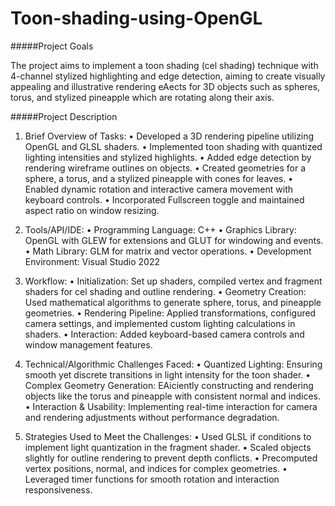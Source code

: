 # Toon-shading-using-OpenGL

#####Project Goals

The project aims to implement a toon shading (cel shading) technique with 4-channel
stylized highlighting and edge detection, aiming to create visually appealing and illustrative
rendering eAects for 3D objects such as spheres, torus, and stylized pineapple which are
rotating along their axis.

#####Project Description

1. Brief Overview of Tasks:
• Developed a 3D rendering pipeline utilizing OpenGL and GLSL shaders.
• Implemented toon shading with quantized lighting intensities and stylized highlights.
• Added edge detection by rendering wireframe outlines on objects.
• Created geometries for a sphere, a torus, and a stylized pineapple with cones for
leaves.
• Enabled dynamic rotation and interactive camera movement with keyboard controls.
• Incorporated Fullscreen toggle and maintained aspect ratio on window resizing.

2. Tools/API/IDE:
• Programming Language: C++
• Graphics Library: OpenGL with GLEW for extensions and GLUT for windowing and
events.
• Math Library: GLM for matrix and vector operations.
• Development Environment: Visual Studio 2022

3. Workflow:
• Initialization: Set up shaders, compiled vertex and fragment shaders for cel shading
and outline rendering.
• Geometry Creation: Used mathematical algorithms to generate sphere, torus, and
pineapple geometries.
• Rendering Pipeline: Applied transformations, configured camera settings, and
implemented custom lighting calculations in shaders.
• Interaction: Added keyboard-based camera controls and window management
features.

4. Technical/Algorithmic Challenges Faced:
• Quantized Lighting: Ensuring smooth yet discrete transitions in light intensity for the
toon shader.
• Complex Geometry Generation: EAiciently constructing and rendering objects like
the torus and pineapple with consistent normal and indices.
• Interaction & Usability: Implementing real-time interaction for camera and
rendering adjustments without performance degradation.

5. Strategies Used to Meet the Challenges:
• Used GLSL if conditions to implement light quantization in the fragment shader.
• Scaled objects slightly for outline rendering to prevent depth conflicts.
• Precomputed vertex positions, normal, and indices for complex geometries.
• Leveraged timer functions for smooth rotation and interaction responsiveness.